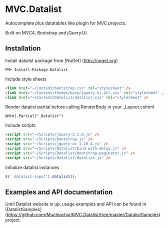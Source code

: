 MVC.Datalist
============

Autocomplete plus datatables like plugin for MVC projects.

Built on MVC4, Bootstrap and jQuery.UI.

Installation
-
Install datalist package from [NuGet] (http://nuget.org)
```
PM> Install-Package Datalist
```
Include style sheets
```html
<link href="~/Content/bootstrap.css" rel="stylesheet" />
<link href="~/Content/themes/base/jquery.ui.all.css" rel="stylesheet" />
<link href="~/Content/Datalist/datalist.css" rel="stylesheet" />
```
Render datalist partial before calling RenderBody in your _Layout.cshtml
```cshtml
@Html.Partial("_Datalist")
```
Include scripts
```html
<script src="~/Scripts/jquery-2.1.0.js" />
<script src="~/Scripts/bootstrap.js" />
<script src="~/Scripts/jquery-ui-1.10.4.js" />
<script src="~/Scripts/Datalist/bind-with-delay.js" />
<script src="~/Scripts/Datalist/bootstrap-paginator.js" />
<script src="~/Scripts/Datalist/datalist.js" />
```
Initialize datalist instances
```js
$('.datalist-input').datalist();
```

Examples and API documentation
--
Until Datalist website is up,
usage examples and API can be found in [DatalistSamples] (https://github.com/Muchiachio/MVC.Datalist/tree/master/DatalistSamples) project.